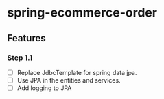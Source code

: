 # spring-ecommerce-order

## Features
### Step 1.1
- [ ] Replace JdbcTemplate for spring data jpa.
- [ ] Use JPA in the entities and services.
- [ ] Add logging to JPA